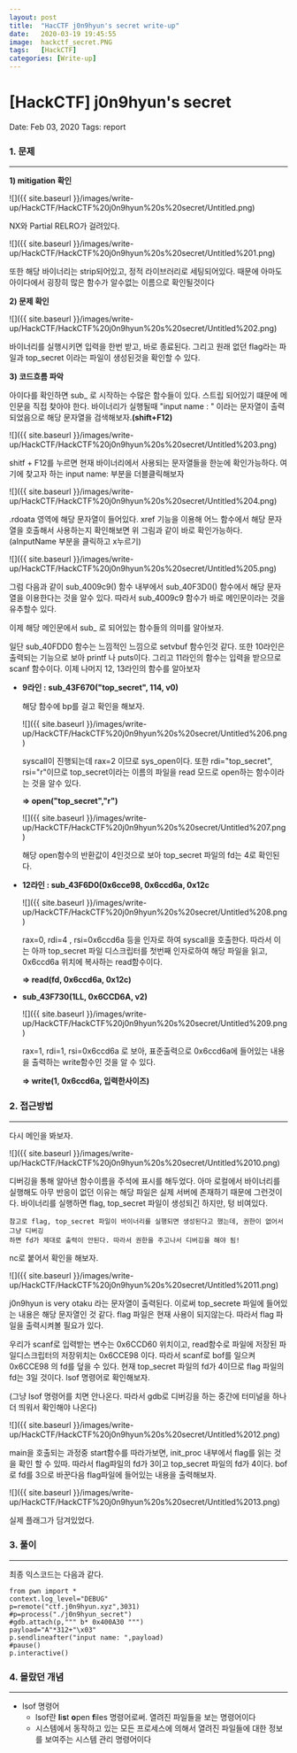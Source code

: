 ```yaml
---
layout: post
title:  "HacCTF j0n9hyun's secret write-up"
date:   2020-03-19 19:45:55
image:  hackctf_secret.PNG
tags:   [HackCTF]
categories: [Write-up]
---
```


# [HackCTF] j0n9hyun's secret

Date: Feb 03, 2020
Tags: report


### 1.  문제

---

**1) mitigation 확인**

![]({{ site.baseurl }}/images/write-up/HackCTF/HackCTF%20j0n9hyun%20s%20secret/Untitled.png)

NX와 Partial RELRO가 걸려있다.

![]({{ site.baseurl }}/images/write-up/HackCTF/HackCTF%20j0n9hyun%20s%20secret/Untitled%201.png)

또한 해당 바이너리는 strip되어있고, 정적 라이브러리로 세팅되어있다. 때문에 아마도 아이다에서 굉장히 많은 함수가 알수없는 이름으로 확인될것이다



**2) 문제 확인**

![]({{ site.baseurl }}/images/write-up/HackCTF/HackCTF%20j0n9hyun%20s%20secret/Untitled%202.png)

바이너리를 실행시키면 입력을 한번 받고, 바로 종료된다. 그리고 원래 없던 flag라는 파일과 top_secret 이라는 파일이 생성된것을 확인할 수 있다.



**3) 코드흐름 파악**

아이다를 확인하면 sub_ 로 시작하는 수많은 함수들이 있다. 스트립 되어있기 떄문에 메인문을 직접 찾아야 한다.  바이너리가 실행될때 "input name : " 이라는 문자열이 출력되었음으로 해당 문자열을 검색해보자.**(shift+F12)**

![]({{ site.baseurl }}/images/write-up/HackCTF/HackCTF%20j0n9hyun%20s%20secret/Untitled%203.png)

shitf + F12를 누르면 현재 바이너리에서 사용되는 문자열들을 한눈에 확인가능하다. 여기에 찾고자 하는 input name: 부분을 더블클릭해보자

![]({{ site.baseurl }}/images/write-up/HackCTF/HackCTF%20j0n9hyun%20s%20secret/Untitled%204.png)

.rdoata 영역에 해당 문자열이 들어있다. xref 기능을 이용해 어느 함수에서 해당 문자열을 호출해서 사용하는지 확인해보면 위 그림과 같이 바로 확인가능하다. (aInputName 부분을 클릭하고 x누르기)

![]({{ site.baseurl }}/images/write-up/HackCTF/HackCTF%20j0n9hyun%20s%20secret/Untitled%205.png)

그럼 다음과 같이 sub_4009c9() 함수 내부에서 sub_40F3D0() 함수에서 해당 문자열을 이용한다는 것을 알수 있다. 따라서 sub_4009c9 함수가 바로 메인문이라는 것을 유추할수 있다.

이제 해당 메인문에서 sub_ 로 되어있는 함수들의 의미를 알아보자.

일단 sub_40FDD0 함수는 느낌적인 느낌으로 setvbuf 함수인것 같다. 또한 10라인은 출력되는 기능으로 보아 printf 나 puts이다. 그리고 11라인의 함수는 입력을 받으므로 scanf 함수이다. 이제 나머지 12, 13라인의 함수를 알아보자

- **9라인 :** **sub_43F670("top_secret", 114, v0)**

    해당 함수에 bp를 걸고 확인을 해보자.

   ![]({{ site.baseurl }}/images/write-up/HackCTF/HackCTF%20j0n9hyun%20s%20secret/Untitled%206.png)

    syscall이 진행되는데 rax=2 이므로 sys_open이다. 또한 rdi="top_secret", rsi="r"이므로 top_secret이라는 이름의 파일을 read 모드로 open하는 함수이라는 것을 알수 있다.

    **⇒ open("top_secret","r")**

    ![]({{ site.baseurl }}/images/write-up/HackCTF/HackCTF%20j0n9hyun%20s%20secret/Untitled%207.png)

    해당 open함수의 반환값이 4인것으로 보아 top_secret 파일의 fd는 4로 확인된다.

- **12라인 : sub_43F6D0(0x6cce98, 0x6ccd6a, 0x12c**

    ![]({{ site.baseurl }}/images/write-up/HackCTF/HackCTF%20j0n9hyun%20s%20secret/Untitled%208.png)

    rax=0, rdi=4 , rsi=0x6ccd6a 등을 인자로 하여 syscall을 호출한다. 따라서 이는 아까 top_secret 파일 디스크립터를 첫번째 인자로하여 해당 파일을 읽고, 0x6ccd6a 위치에 복사하는 read함수이다.

    **⇒ read(fd, 0x6ccd6a, 0x12c)**

- **sub_43F730(1LL, 0x6CCD6A, v2)**

    ![]({{ site.baseurl }}/images/write-up/HackCTF/HackCTF%20j0n9hyun%20s%20secret/Untitled%209.png)

    rax=1, rdi=1, rsi=0x6ccd6a 로 보아, 표준출력으로 0x6ccd6a에 들어있는 내용을 출력하는 write함수인 것을 알 수 있다.

    **⇒ write(1, 0x6ccd6a, 입력한사이즈)**




### 2. 접근방법

---

다시 메인을 봐보자.

![]({{ site.baseurl }}/images/write-up/HackCTF/HackCTF%20j0n9hyun%20s%20secret/Untitled%2010.png)

디버깅을 통해 알아낸 함수이름을 주석에 표시를 해두었다. 아마 로컬에서 바이너리를 실행해도 아무 반응이 없던 이유는 해당 파일은 실제 서버에 존재하기 때문에 그런것이다. 바이너리를 실행하면 flag, top_secret 파일이 생성되긴 하지만, 텅 비여있다. 

    참고로 flag, top_secret 파일이 바이너리를 실행되면 생성된다고 했는데, 권한이 없어서 그냥 디버깅
    하면 fd가 제대로 출력이 안된다. 따라서 권한을 주고나서 디버깅을 해야 됨!

nc로 붙어서 확인을 해보자.

![]({{ site.baseurl }}/images/write-up/HackCTF/HackCTF%20j0n9hyun%20s%20secret/Untitled%2011.png)

j0n9hyun is very otaku 라는 문자열이 출력된다. 이로써 top_secrete 파일에 들어있는 내용은 해당 문자열인 것 같다. flag 파일은 현재 사용이 되지않는다. 따라서 flag 파일을 출력시켜볼 필요가 있다.

우리가 scanf로 입력받는 변수는 0x6CCD60 위치이고, read함수로 파일에 저장된 파일디스크립터의 저장위치는 0x6CCE98 이다. 따라서 scanf로 bof를 일으켜 0x6CCE98 의 fd를 덮을 수 있다. 현재 top_secret 파일의 fd가 4이므로 flag 파일의 fd는 3일 것이다. lsof 명령어로 확인해보자.

(그냥 lsof 명령어를 치면 안나온다. 따라서 gdb로 디버깅을 하는 중간에 터미널을 하나 더 띄워서 확인해야 나온다)

![]({{ site.baseurl }}/images/write-up/HackCTF/HackCTF%20j0n9hyun%20s%20secret/Untitled%2012.png)

main을 호출되는 과정중 start함수를 따라가보면, init_proc 내부에서 flag를 읽는 것을 확인 할 수 있따. 따라서 flag파일의 fd가 3이고 top_secret 파일의 fd가 4이다. bof로 fd를 3으로 바꾼다음 flag파일에 들어있는 내용을 출력해보자.

![]({{ site.baseurl }}/images/write-up/HackCTF/HackCTF%20j0n9hyun%20s%20secret/Untitled%2013.png)

실제 플래그가 담겨있었다. 




### 3. 풀이

---

최종 익스코드는 다음과 같다.

    from pwn import *
    context.log_level="DEBUG"
    p=remote("ctf.j0n9hyun.xyz",3031)
    #p=process("./j0n9hyun_secret")
    #gdb.attach(p,""" b* 0x400A30 """)
    payload="A"*312+"\x03"
    p.sendlineafter("input name: ",payload)
    #pause()
    p.interactive()

### 4. 몰랐던 개념

---

- lsof 명령어
    - lsof란 **l**i**s**t **o**pen **f**iles 명령어로써. 열려진 파일들을 보는 명령어이다
    - 시스템에서 동작하고 있는 모든 프로세스에 의해서 열려진 파일들에 대한 정보를 보여주는 시스템 관리 명령어이다